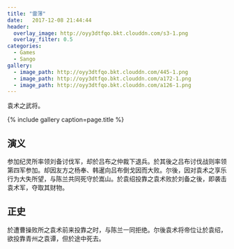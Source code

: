 ```yaml
---
title: "雷薄"
date:   2017-12-08 21:44:44
header:
  overlay_image: http://oyy3dtfqo.bkt.clouddn.com/s3-1.png
  overlay_filter: 0.5
categories:
  - Games
  - Sango
gallery:
  - image_path: http://oyy3dtfqo.bkt.clouddn.com/445-1.png
  - image_path: http://oyy3dtfqo.bkt.clouddn.com/a172-1.png
  - image_path: http://oyy3dtfqo.bkt.clouddn.com/a126-1.png
---
```


袁术之武将。

{% include gallery caption=page.title %}

## 演义

参加纪灵所率领刘备讨伐军，却於吕布之仲裁下退兵。於其後之吕布讨伐战则率领第四军参加。却因友方之杨奉、韩暹向吕布倒戈因而大败。尔後，因对袁术之享乐行为大失所望，与陈兰共同死守於嵩山。於袁绍投靠之袁术败於刘备之後，即袭击袁术军，夺取其财物。

## 正史

於遭曹操败所之袁术前来投靠之时，与陈兰一同拒绝。尔後袁术将帝位让於袁绍，欲投靠青州之袁谭，但於途中死去。